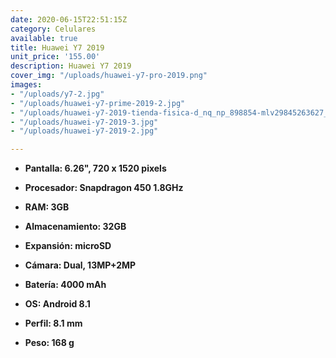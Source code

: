 ```yaml
---
date: 2020-06-15T22:51:15Z
category: Celulares
available: true
title: Huawei Y7 2019
unit_price: '155.00'
description: Huawei Y7 2019
cover_img: "/uploads/huawei-y7-pro-2019.png"
images:
- "/uploads/y7-2.jpg"
- "/uploads/huawei-y7-prime-2019-2.jpg"
- "/uploads/huawei-y7-2019-tienda-fisica-d_nq_np_898854-mlv29845263627_042019-f.jpg"
- "/uploads/huawei-y7-2019-3.jpg"
- "/uploads/huawei-y7-2019-2.jpg"

---
```

* **Pantalla: 6.26", 720 x 1520 pixels**
* **Procesador: Snapdragon 450 1.8GHz**
* **RAM: 3GB**
* **Almacenamiento: 32GB**
* **Expansión: microSD**


* **Cámara: Dual, 13MP+2MP**
* **Batería: 4000 mAh**
* **OS: Android 8.1**
* **Perfil: 8.1 mm**
* **Peso: 168 g**